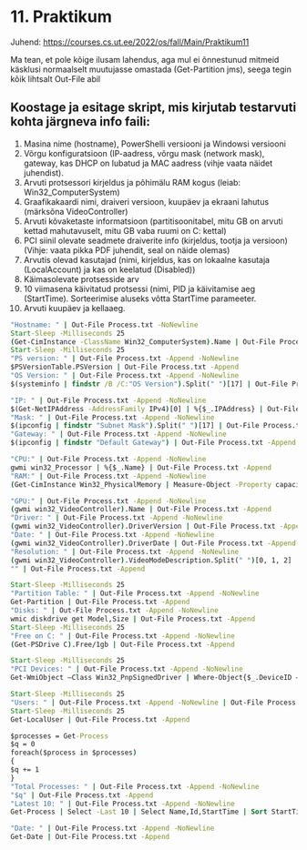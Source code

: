# 11. Praktikum  

Juhend: https://courses.cs.ut.ee/2022/os/fall/Main/Praktikum11  

Ma tean, et pole kõige ilusam lahendus, aga mul ei õnnestunud mitmeid käsklusi normaalselt muutujasse omastada (Get-Partition jms), seega tegin kõik lihtsalt Out-File abil

## Koostage ja esitage skript, mis kirjutab testarvuti kohta järgneva info faili: 
1. Masina nime (hostname), PowerShelli versiooni ja Windowsi versiooni  
2. Võrgu konfiguratsioon (IP-aadress, võrgu mask (network mask), gateway, kas DHCP on lubatud ja MAC aadress (vihje vaata näidet juhendist).  
3. Arvuti protsessori kirjeldus ja põhimälu RAM kogus (leiab: Win32_ComputerSystem)  
4. Graafikakaardi nimi, draiveri versioon, kuupäev ja ekraani lahutus (märksõna VideoController)  
5. Arvuti kõvaketaste informatsioon (partitisoonitabel, mitu GB on arvuti kettad mahutavuselt, mitu GB vaba ruumi on C: kettal)  
6. PCI siinil olevate seadmete draiverite info (kirjeldus, tootja ja versioon) (Vihje: vaata pikka PDF juhendit, seal on näide olemas)  
7. Arvutis olevad kasutajad (nimi, kirjeldus, kas on lokaalne kasutaja (LocalAccount) ja kas on keelatud (Disabled))  
8. Käimasolevate protsesside arv  
9. 10 viimasena käivitatud protsessi (nimi, PID ja käivitamise aeg (StartTime). Sorteerimise aluseks võtta StartTime parameeter.  
10. Arvuti kuupäev ja kellaaeg.  

```cmd
"Hostname: " | Out-File Process.txt -NoNewline
Start-Sleep -Milliseconds 25
(Get-CimInstance -ClassName Win32_ComputerSystem).Name | Out-File Process.txt -Append
Start-Sleep -Milliseconds 25
"PS version: " | Out-File Process.txt -Append -NoNewline
$PSVersionTable.PSVersion | Out-File Process.txt -Append
"OS Version: " | Out-File Process.txt -Append -NoNewline
$(systeminfo | findstr /B /C:"OS Version").Split(" ")[17] | Out-File Process.txt -Append

"IP: " | Out-File Process.txt -Append -NoNewline
$(Get-NetIPAddress -AddressFamily IPv4)[0] | %{$_.IPAddress} | Out-File Process.txt -Append
"Mask: " | Out-File Process.txt -Append -NoNewline
$(ipconfig | findstr "Subnet Mask").Split(" ")[17] | Out-File Process.txt -Append
"Gateway: " | Out-File Process.txt -Append -NoNewline
$(ipconfig | findstr "Default Gateway") | Out-File Process.txt -Append

"CPU:" | Out-File Process.txt -Append -NoNewline
gwmi win32_Processor | %{$_.Name} | Out-File Process.txt -Append
"RAM:" | Out-File Process.txt -Append -NoNewline
(Get-CimInstance Win32_PhysicalMemory | Measure-Object -Property capacity -Sum).sum /1gb | Out-File Process.txt -Append

"GPU:" | Out-File Process.txt -Append -NoNewline
(gwmi win32_VideoController).Name | Out-File Process.txt -Append
"Driver: " | Out-File Process.txt -Append -NoNewline
(gwmi win32_VideoController).DriverVersion | Out-File Process.txt -Append
"Date: " | Out-File Process.txt -Append -NoNewline
(gwmi win32_VideoController).DriverDate | Out-File Process.txt -Append
"Resolution: " | Out-File Process.txt -Append -NoNewline
(gwmi win32_VideoController).VideoModeDescription.Split(" ")[0, 1, 2] | Out-File Process.txt -Append -NoNewline
"" | Out-File Process.txt -Append

Start-Sleep -Milliseconds 25
"Partition Table: " | Out-File Process.txt -Append -NoNewline
Get-Partition | Out-File Process.txt -Append
"Disks: " | Out-File Process.txt -Append -NoNewline
wmic diskdrive get Model,Size | Out-File Process.txt -Append
Start-Sleep -Milliseconds 25
"Free on C: " | Out-File Process.txt -Append -NoNewline
(Get-PSDrive C).Free/1gb | Out-File Process.txt -Append

Start-Sleep -Milliseconds 25
"PCI Devices: " | Out-File Process.txt -Append -NoNewline
Get-WmiObject –Class Win32_PnpSignedDriver | Where-Object{$_.DeviceID –like „PCI*“} | Select-Object Description,Manufacturer,DriverVersion | Sort-Object Description | Format-Table –AutoSize | Out-File Process.txt -Append

Start-Sleep -Milliseconds 25
"Users: " | Out-File Process.txt -Append -NoNewline | Out-File Process.txt -Append
Start-Sleep -Milliseconds 25
Get-LocalUser | Out-File Process.txt -Append

$processes = Get-Process
$q = 0
foreach($process in $processes)
{
$q += 1
}
"Total Processes: " | Out-File Process.txt -Append -NoNewline
"$q" | Out-File Process.txt -Append
"Latest 10: " | Out-File Process.txt -Append -NoNewline
Get-Process | Select -Last 10 | Select Name,Id,StartTime | Sort StartTime  | Out-File Process.txt -Append

"Date: " | Out-File Process.txt -Append -NoNewline
Get-Date | Out-File Process.txt -Append
```
